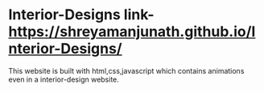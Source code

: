 # Interior-Designs  link-https://shreyamanjunath.github.io/Interior-Designs/

This website is built with html,css,javascript which contains animations even in a interior-design website.
